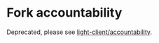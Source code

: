 # Fork accountability

Deprecated, please see [light-client/accountability](https://github.com/KYVENetwork/tendermint/blob/v0.34.x/spec/light-client/accountability).
